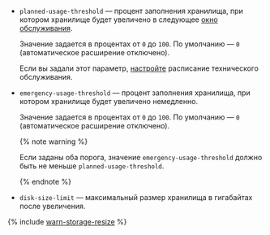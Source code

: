 * `planned-usage-threshold` — процент заполнения хранилища, при котором хранилище будет увеличено в следующее [окно обслуживания](../../../managed-redis/concepts/maintenance.md#maintenance-window).

  Значение задается в процентах от `0` до `100`. По умолчанию — `0` (автоматическое расширение отключено).

  Если вы задали этот параметр, [настройте](../../../managed-redis/operations/update.md#change-additional-settings) расписание технического обслуживания.

* `emergency-usage-threshold` — процент заполнения хранилища, при котором хранилище будет увеличено немедленно.

  Значение задается в процентах от `0` до `100`. По умолчанию — `0` (автоматическое расширение отключено).

  {% note warning %}

  Если заданы оба порога, значение `emergency-usage-threshold` должно быть не меньше `planned-usage-threshold`.

  {% endnote %}

* `disk-size-limit` — максимальный размер хранилища в гигабайтах после увеличения.



{% include [warn-storage-resize](warn-storage-resize.md) %}
